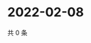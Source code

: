 # 2022-02-08

共 0 条

<!-- BEGIN WEIBO -->
<!-- 最后更新时间 Tue Feb 08 2022 06:14:10 GMT+0800 (China Standard Time) -->

<!-- END WEIBO -->
